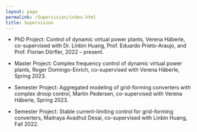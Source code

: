 ```yaml
---
layout: page
permalink: /Supervision/index.html
title: Supervision
---
```


- PhD Project: Control of dynamic virtual power plants, Verena Häberle, co-supervised with Dr. Linbin Huang, Prof. Eduardo Prieto-Araujo, and Prof. Florian Dörfler, 2022 – present.

- Master Project: Complex frequency control of dynamic virtual power plants, Roger Domingo-Enrich, co-supervised with Verena Häberle, Spring 2023.

- Semester Project: Aggregated modeling of grid-forming converters with complex droop control, Martin Pedersen, co-supervised with Verena Häberle, Spring 2023.

- Semester Project: Stable current-limiting control for grid-forming converters, Maitraya Avadhut Desai, co-supervised with Linbin Huang, Fall 2022.
